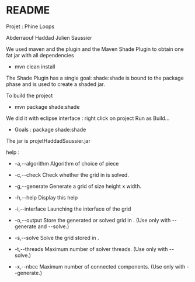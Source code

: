 # README 

Projet : Phine Loops

Abderraouf Haddad
Julien Saussier

We used maven and the plugin and the Maven Shade Plugin to obtain one fat jar with all dependencies

 * mvn clean install

The Shade Plugin has a single goal:
shade:shade is bound to the package phase and is used to create a shaded jar.

To build the project 

 * mvn package shade:shade

We did it with eclipse interface :
right click on project
Run as
Build...

 * Goals : package shade:shade

The jar is projetHaddadSaussier.jar

help :

 * -a,--algorithm <arg>   Algorithm of choice of piece
 
 * -c,--check <arg>       Check whether the grid in <arg> is solved.
 
 * -g,--generate  <arg>   Generate a grid of size height x width.
 
 * -h,--help              Display this help
 
 * -i,--interface <arg>   Launching the interface of the <arg> grid
 
 * -o,--output <arg>      Store the generated or solved grid in <arg>. (Use
                        only with --generate and --solve.)
 
 * -s,--solve <arg>       Solve the grid stored in <arg>.
 
 * -t,--threads <arg>     Maximum number of solver threads. (Use only with
                        --solve.)
 
 * -x,--nbcc <arg>        Maximum number of connected components. (Use only
                        with --generate.)

